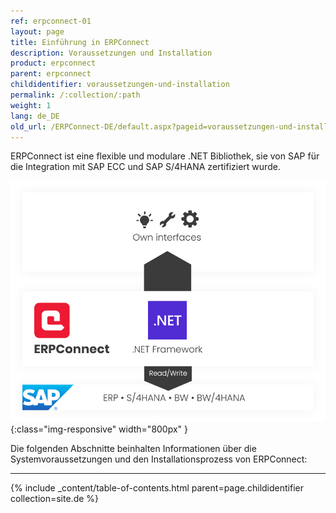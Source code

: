 ```yaml
---
ref: erpconnect-01
layout: page
title: Einführung in ERPConnect
description: Voraussetzungen und Installation
product: erpconnect
parent: erpconnect
childidentifier: voraussetzungen-und-installation
permalink: /:collection/:path
weight: 1
lang: de_DE
old_url: /ERPConnect-DE/default.aspx?pageid=voraussetzungen-und-installation
---
```


ERPConnect ist eine flexible und modulare .NET Bibliothek, sie von SAP für die Integration mit SAP ECC und SAP S/4HANA zertifiziert wurde.

![ERP-Connect](/img/content/erpconnect/architecture_erpconnect.png){:class="img-responsive" width="800px" }

Die folgenden Abschnitte beinhalten Informationen über die Systemvoraussetzungen und den Installationsprozess von ERPConnect:

****
{% include _content/table-of-contents.html parent=page.childidentifier collection=site.de %}